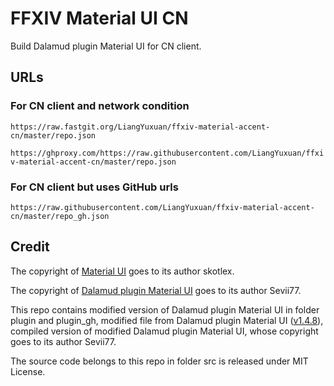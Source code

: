 # FFXIV Material UI CN

Build Dalamud plugin Material UI for CN client.

## URLs

### For CN client and network condition

`https://raw.fastgit.org/LiangYuxuan/ffxiv-material-accent-cn/master/repo.json`

`https://ghproxy.com/https://raw.githubusercontent.com/LiangYuxuan/ffxiv-material-accent-cn/master/repo.json`

### For CN client but uses GitHub urls

`https://raw.githubusercontent.com/LiangYuxuan/ffxiv-material-accent-cn/master/repo_gh.json`

## Credit

The copyright of [Material UI](https://github.com/skotlex/ffxiv-material-ui) goes to its author skotlex.

The copyright of [Dalamud plugin Material UI](https://github.com/Sevii77/ffxiv_materialui_accent/) goes to its author Sevii77.

This repo contains modified version of Dalamud plugin Material UI in folder plugin and plugin_gh, modified file from Dalamud plugin Material UI ([v1.4.8](Sevii77/ffxiv_materialui_accent@45e3c186eb8433aae0745799ba80eae7350e3a7a)), compiled version of modified Dalamud plugin Material UI, whose copyright goes to its author Sevii77.

The source code belongs to this repo in folder src is released under MIT License.
